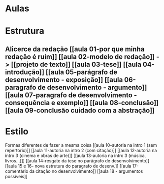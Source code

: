 # Aulas 
# Estrutura
Alicerce da redação 
[[aula 01-por que minha redação é ruim]]
[[aula 02-modelo de redação]] -> [[projeto de texto]]
[[aula 03-tese]]
[[aula 04-introdução]]
[[aula 05-parágrafo de desenvolvimento - exposição]]
[[aula 06-paragrafo de desenvolvimento - argumento]]
[[aula 07-paragrafo de desenvolvimento - consequência e exemplo]]
[[aula 08-conclusão]]
[[aula 09-conclusão cuidado com a abstração]]
----

# Estilo 
Formas diferentes de fazer a mesma coisa 
[[aula 10-autoria na intro 1 (sem repertório)]]
[[aula 11-autoria na intro 2 (com citação)]]
[[aula 12-autoria na intro 3 (cinema e obras de arte)]]
[[aula 13-autoria na intro 3 (música, livros...)]]
[[aula 14-resgate da tese no parágrafo de desenvolvimento]]
[[aula 15 e 16- nova estrutura do paragrafo de desenv.]]
[[aula 17-comentário da citação no desenvolvimento]]
[[aula 18 - argumentos possíveis]]
